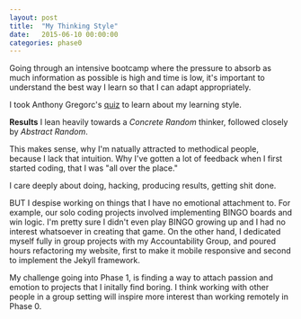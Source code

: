```yaml
---
layout: post
title:  "My Thinking Style"
date:   2015-06-10 00:00:00
categories: phase0
---
```

Going through an intensive bootcamp where the pressure to absorb as much information as possible is high and time is low, it's important to understand the best way I learn so that I can adapt appropriately.

I took Anthony Gregorc's [quiz]("http://www.thelearningweb.net/personalthink.html") to learn about my learning style.

**Results**
I lean heavily towards a *Concrete Random* thinker, followed closely by *Abstract Random*.

This makes sense, why I'm natually attracted to methodical people, because I lack that intuition.  Why I've gotten a lot of feedback when I first started coding, that I was "all over the place."

I care deeply about doing, hacking, producing results, getting shit done.

BUT I despise working on things that I have no emotional attachment to. For example, our solo coding projects involved implementing BINGO boards and win logic. I'm pretty sure I didn't even play BINGO growing up and I had no interest whatsoever in creating that game.  On the other hand, I dedicated myself fully in group projects with my Accountability Group, and poured hours refactoring my website, first to make it mobile responsive and second to implement the Jekyll framework.

My challenge going into Phase 1, is finding a way to attach passion and emotion to projects that I initally find boring.  I think working with other people in a group setting will inspire more interest than working remotely in Phase 0.